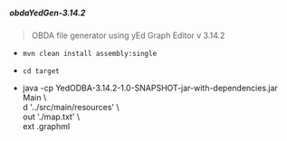 <h5>obdaYedGen-3.14.2</h5>

 > OBDA file generator using yEd Graph Editor v 3.14.2

 - ` mvn clean install assembly:single `
 - ` cd target `

 - java -cp YedODBA-3.14.2-1.0-SNAPSHOT-jar-with-dependencies.jar Main  \  
   d '../src/main/resources'                                            \  
   out './map.txt'                                                      \  
   ext .graphml
